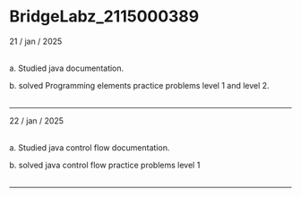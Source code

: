 # BridgeLabz_2115000389

21 / jan / 2025<br><br>

a. Studied java documentation.<br>

b. solved Programming elements practice problems level 1 and level 2.<br><br>
*********************************************************************************************************************************************************************

22 / jan / 2025<br><br>

a. Studied java control flow documentation.<br>

b. solved java control flow practice problems level 1 <br><br>
*********************************************************************************************************************************************************************
